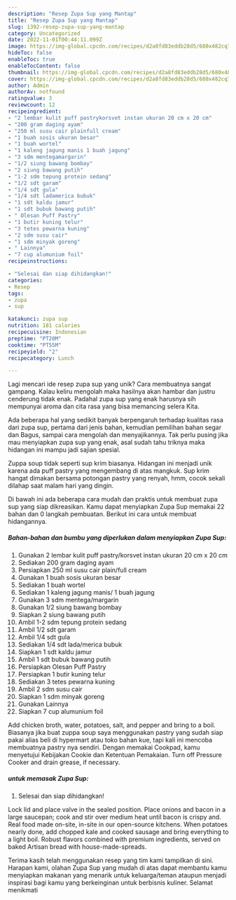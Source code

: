 ```yaml
---
description: "Resep Zupa Sup yang Mantap"
title: "Resep Zupa Sup yang Mantap"
slug: 1392-resep-zupa-sup-yang-mantap
category: Uncategorized
date: 2022-11-01T00:44:11.099Z
image: https://img-global.cpcdn.com/recipes/d2a8fd83eddb28d5/680x482cq70/zupa-sup-foto-resep-utama.jpg
hideToc: false
enableToc: true
enableTocContent: false
thumbnail: https://img-global.cpcdn.com/recipes/d2a8fd83eddb28d5/680x482cq70/zupa-sup-foto-resep-utama.jpg
cover: https://img-global.cpcdn.com/recipes/d2a8fd83eddb28d5/680x482cq70/zupa-sup-foto-resep-utama.jpg
author: Admin
authorAv: notfound
ratingvalue: 3
reviewcount: 12
recipeingredient:
- "2 lembar kulit puff pastrykorsvet instan ukuran 20 cm x 20 cm"
- "200 gram daging ayam"
- "250 ml susu cair plainfull cream"
- "1 buah sosis ukuran besar"
- "1 buah wortel"
- "1 kaleng jagung manis 1 buah jagung"
- "3 sdm mentegamargarin"
- "1/2 siung bawang bombay"
- "2 siung bawang putih"
- "1-2 sdm tepung protein sedang"
- "1/2 sdt garam"
- "1/4 sdt gula"
- "1/4 sdt ladamerica bubuk"
- "1 sdt kaldu jamur"
- "1 sdt bubuk bawang putih"
- " Olesan Puff Pastry"
- "1 butir kuning telur"
- "3 tetes pewarna kuning"
- "2 sdm susu cair"
- "1 sdm minyak goreng"
- " Lainnya"
- "7 cup alumunium foil"
recipeinstructions:

- "Selesai dan siap dihidangkan!"
categories:
- Resep
tags:
- zupa
- sup

katakunci: zupa sup 
nutrition: 181 calories
recipecuisine: Indonesian
preptime: "PT20M"
cooktime: "PT55M"
recipeyield: "2"
recipecategory: Lunch

---
```





Lagi mencari ide resep zupa sup yang unik? Cara membuatnya sangat gampang. Kalau keliru mengolah maka hasilnya akan hambar dan justru cenderung tidak enak. Padahal zupa sup yang enak harusnya sih mempunyai aroma dan cita rasa yang bisa memancing selera Kita.





Ada beberapa hal yang sedikit banyak berpengaruh terhadap kualitas rasa dari zupa sup, pertama dari jenis bahan, kemudian pemilihan bahan segar dan Bagus, sampai cara mengolah dan menyajikannya. Tak perlu pusing jika mau menyiapkan zupa sup yang enak,      asal sudah tahu triknya maka hidangan ini mampu jadi sajian spesial.














Zuppa soup tidak seperti sup krim biasanya. Hidangan ini menjadi unik karena ada puff pastry yang mengembang di atas mangkuk. Sup krim hangat dimakan bersama potongan pastry yang renyah, hmm, cocok sekali dilahap saat malam hari yang dingin.






Di bawah ini ada beberapa cara mudah dan praktis untuk membuat zupa sup yang siap dikreasikan. Kamu dapat menyiapkan Zupa Sup memakai 22 bahan dan 0 langkah pembuatan. Berikut ini cara untuk membuat hidangannya.

<!--inarticleads1-->

##### Bahan-bahan dan bumbu yang diperlukan dalam menyiapkan Zupa Sup:

1. Gunakan 2 lembar kulit puff pastry/korsvet instan ukuran 20 cm x 20 cm
1. Sediakan 200 gram daging ayam
1. Persiapkan 250 ml susu cair plain/full cream
1. Gunakan 1 buah sosis ukuran besar
1. Sediakan 1 buah wortel
1. Sediakan 1 kaleng jagung manis/ 1 buah jagung
1. Gunakan 3 sdm mentega/margarin
1. Gunakan 1/2 siung bawang bombay
1. Siapkan 2 siung bawang putih
1. Ambil 1-2 sdm tepung protein sedang
1. Ambil 1/2 sdt garam
1. Ambil 1/4 sdt gula
1. Sediakan 1/4 sdt lada/merica bubuk
1. Siapkan 1 sdt kaldu jamur
1. Ambil 1 sdt bubuk bawang putih
1. Persiapkan  Olesan Puff Pastry
1. Persiapkan 1 butir kuning telur
1. Sediakan 3 tetes pewarna kuning
1. Ambil 2 sdm susu cair
1. Siapkan 1 sdm minyak goreng
1. Gunakan  Lainnya
1. Siapkan 7 cup alumunium foil


Add chicken broth, water, potatoes, salt, and pepper and bring to a boil. Biasanya jika buat zuppa soup saya menggunakan pastry yang sudah siap pakai alias beli di hypermart atau toko bahan kue, tapi kali ini mencoba membuatnya pastry nya sendiri. Dengan memakai Cookpad, kamu menyetujui Kebijakan Cookie dan Ketentuan Pemakaian. Turn off Pressure Cooker and drain grease, if necessary. 

<!--inarticleads2-->

#####  untuk memasak Zupa Sup:


1. Selesai dan siap dihidangkan!

Lock lid and place valve in the sealed position. Place onions and bacon in a large saucepan; cook and stir over medium heat until bacon is crispy and. Real food made on-site, in-site in our open-source kitchens. When potatoes nearly done, add chopped kale and cooked sausage and bring everything to a light boil. Robust flavors combined with premium ingredients, served on baked Artisan bread with house-made-spreads. 

Terima kasih telah menggunakan resep yang tim kami tampilkan di sini. Harapan kami, olahan Zupa Sup yang mudah di atas dapat membantu kamu menyiapkan makanan yang menarik untuk keluarga/teman ataupun menjadi inspirasi bagi kamu yang berkeinginan untuk berbisnis kuliner. Selamat menikmati
